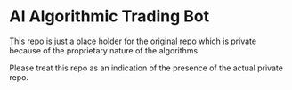# AI Algorithmic Trading Bot

This repo is just a place holder for the original repo which is private because of the proprietary nature of the algorithms.

Please treat this repo as an indication of the presence of the actual private repo.
